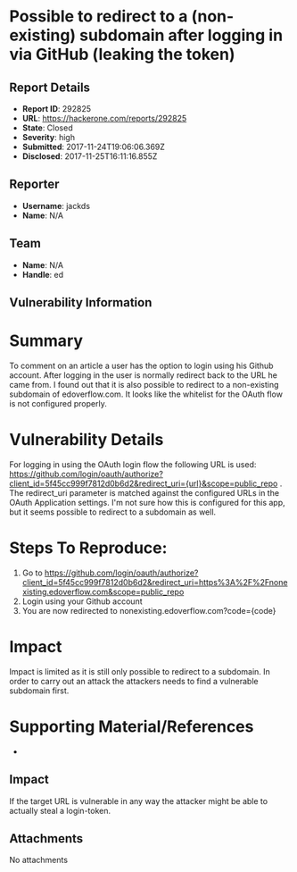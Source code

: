 # Possible to redirect to a (non-existing) subdomain after logging in via GitHub (leaking the token)

## Report Details
- **Report ID**: 292825
- **URL**: https://hackerone.com/reports/292825
- **State**: Closed
- **Severity**: high
- **Submitted**: 2017-11-24T19:06:06.369Z
- **Disclosed**: 2017-11-25T16:11:16.855Z

## Reporter
- **Username**: jackds
- **Name**: N/A

## Team
- **Name**: N/A
- **Handle**: ed

## Vulnerability Information
# Summary
To comment on an article a user has the option to login using his Github account. After logging in the user is normally redirect back to the URL he came from. I found out that it is also possible to redirect to a non-existing subdomain of edoverflow.com. It looks like the whitelist for the OAuth flow is not configured properly.

# Vulnerability Details
For logging in using the OAuth login flow the following URL is used: https://github.com/login/oauth/authorize?client_id=5f45cc999f7812d0b6d2&redirect_uri={url}&scope=public_repo . The redirect_uri parameter is matched against the configured URLs in the OAuth Application settings. I'm not sure how this is configured for this app, but it seems possible to redirect to a subdomain as well.

# Steps To Reproduce:

  1. Go to https://github.com/login/oauth/authorize?client_id=5f45cc999f7812d0b6d2&redirect_uri=https%3A%2F%2Fnonexisting.edoverflow.com&scope=public_repo
  2. Login using your Github account
  3. You are now redirected to nonexisting.edoverflow.com?code={code}

# Impact
Impact is limited as it is still only possible to redirect to a subdomain. In order to carry out an attack the attackers needs to find a vulnerable subdomain first. 

# Supporting Material/References
-

## Impact

If the target URL is vulnerable in any way the attacker might be able to actually steal a login-token.

## Attachments
No attachments
